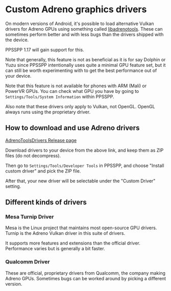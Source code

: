 # Custom Adreno graphics drivers

On modern versions of Android, it's possible to load alternative Vulkan drivers for Adreno GPUs using something called [libadrenotools](https://github.com/bylaws/libadrenotools). These can sometimes perform better and with less bugs than the drivers shipped with the device.

PPSSPP 1.17 will gain support for this.

Note that generally, this feature is not as beneficial as it is for say Dolphin or Yuzu since PPSSPP intentionally uses quite a minimal GPU feature set, but it can still be worth experimenting with to get the best performance out of your device.

Note that this feature is not available for phones with ARM (Mali) or PowerVR GPUs. You can check what GPU
you have by going to `Settings/Tools/System Information` within PPSSPP.

Also note that these drivers only apply to Vulkan, not OpenGL. OpenGL always runs using the proprietary driver.

## How to download and use Adreno drivers

[AdrenoToolsDrivers Release page](https://github.com/K11MCH1/AdrenoToolsDrivers/releases/)

Download drivers to your device from the above link, and keep them as ZIP files (do not decompress).

Then go to `Settings/Tools/Developer Tools` in PPSSPP, and choose "Install custom driver" and pick the ZIP file.

After that, your new driver will be selectable under the "Custom Driver" setting.

## Different kinds of drivers

### Mesa Turnip Driver

Mesa is the Linux project that maintains most open-source GPU drivers. Turnip is the Adreno Vulkan driver in this suite of drivers.

It supports more features and extensions than the official driver. Performance varies but is generally a bit faster.

### Qualcomm Driver

These are official, proprietary drivers from Qualcomm, the company making Adreno GPUs. Sometimes bugs can be worked around by picking a different version.
